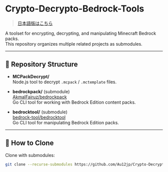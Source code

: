 # Crypto-Decrypto-Bedrock-Tools

> [日本語版はこちら](README.ja.md)

A toolset for encrypting, decrypting, and manipulating Minecraft Bedrock packs.  
This repository organizes multiple related projects as submodules.

---

## 📂 Repository Structure

- **MCPackDecrypt/**  
  Node.js tool to decrypt `.mcpack` / `.mctemplate` files.

- **bedrockpack/** (submodule)  
  [AkmalFairuz/bedrockpack](https://github.com/AkmalFairuz/bedrockpack)  
  Go CLI tool for working with Bedrock Edition content packs.

- **bedrocktool/** (submodule)  
  [bedrock-tool/bedrocktool](https://github.com/bedrock-tool/bedrocktool)  
  Go CLI tool for manipulating Bedrock Edition packs.

---

## 🚀 How to Clone

Clone with submodules:

```bash
git clone --recurse-submodules https://github.com/Au12jp/Crypto-Decrypto-Bedrock-Tools.git
```
